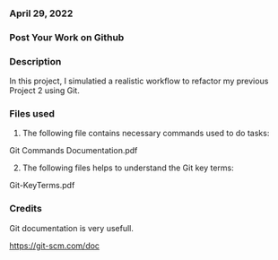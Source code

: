 ### April 29, 2022


### Post Your Work on Github


### Description
In this project, I simulatied a realistic workflow to refactor my previous Project 2 using Git.

### Files used
1. The following file contains necessary commands used to do tasks:

Git Commands Documentation.pdf


2. The following files helps to understand the Git key terms:

Git-KeyTerms.pdf


### Credits
Git documentation is very usefull. 

https://git-scm.com/doc

